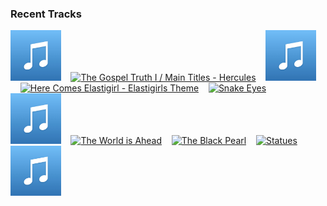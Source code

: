 ### Recent Tracks
[<img src='https://github.com/atfinke/atfinke/blob/master/placeholder.jpeg?raw=true' width='16%' height='16%' alt='Lost in the Woods - Weezer Version'>](https://www.last.fm/music/weezer/_/lost%2bin%2bthe%2bwoods%2b-%2bweezer%2bversion)&nbsp;&nbsp;&nbsp;&nbsp;[<img src='https://lastfm.freetls.fastly.net/i/u/300x300/cb1b6c9ee879447aa6435a3467d62f24.png' width='16%' height='16%' alt='The Gospel Truth I / Main Titles - Hercules'>](https://www.last.fm/music/cheryl%2bfreeman/_/the%2bgospel%2btruth%2bi%2b%252f%2bmain%2btitles%2b-%2bhercules)&nbsp;&nbsp;&nbsp;&nbsp;[<img src='https://github.com/atfinke/atfinke/blob/master/placeholder.jpeg?raw=true' width='16%' height='16%' alt='Evermore'>](https://www.last.fm/music/dan%2bstevens/_/evermore)&nbsp;&nbsp;&nbsp;&nbsp;[<img src='https://lastfm.freetls.fastly.net/i/u/300x300/b7810b0d081311790b91733675d8b67d.png' width='16%' height='16%' alt='Here Comes Elastigirl - Elastigirls Theme'>](https://www.last.fm/music/michael%2bgiacchino/_/here%2bcomes%2belastigirl%2b-%2belastigirl%2527s%2btheme)&nbsp;&nbsp;&nbsp;&nbsp;[<img src='https://lastfm.freetls.fastly.net/i/u/300x300/f2dc061d39e94a4280ca1e2cc67c53c7.png' width='16%' height='16%' alt='Snake Eyes'>](https://www.last.fm/music/david%2bholmes/_/snake%2beyes)&nbsp;&nbsp;&nbsp;&nbsp;<br>[<img src='https://github.com/atfinke/atfinke/blob/master/placeholder.jpeg?raw=true' width='16%' height='16%' alt='Pacific Rim (feat. Tom Morello)'>](https://www.last.fm/music/ramin%2bdjawadi/_/pacific%2brim%2b%2528feat.%2btom%2bmorello%2529)&nbsp;&nbsp;&nbsp;&nbsp;[<img src='https://lastfm.freetls.fastly.net/i/u/300x300/7f491ba8f16147c09e1335bd60dec106.png' width='16%' height='16%' alt='The World is Ahead'>](https://www.last.fm/music/howard%2bshore/_/the%2bworld%2bis%2bahead)&nbsp;&nbsp;&nbsp;&nbsp;[<img src='https://lastfm.freetls.fastly.net/i/u/300x300/485e096943934797a7e6c3ddf11b8adf.png' width='16%' height='16%' alt='The Black Pearl'>](https://www.last.fm/music/klaus%2bbadelt/_/the%2bblack%2bpearl)&nbsp;&nbsp;&nbsp;&nbsp;[<img src='https://lastfm.freetls.fastly.net/i/u/300x300/9d68f128eb1b4a8f9f1d17519f95dd97.png' width='16%' height='16%' alt='Statues'>](https://www.last.fm/music/alexandre%2bdesplat/_/statues)&nbsp;&nbsp;&nbsp;&nbsp;[<img src='https://github.com/atfinke/atfinke/blob/master/placeholder.jpeg?raw=true' width='16%' height='16%' alt='A Matter of Perception'>](https://www.last.fm/music/michael%2bgiacchino/_/a%2bmatter%2bof%2bperception)&nbsp;&nbsp;&nbsp;&nbsp;<br>